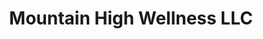 ---
title: "Mountain High Wellness LLC"
url: /gillette/mountain-high-wellness-llc/
shop: cannabis
---